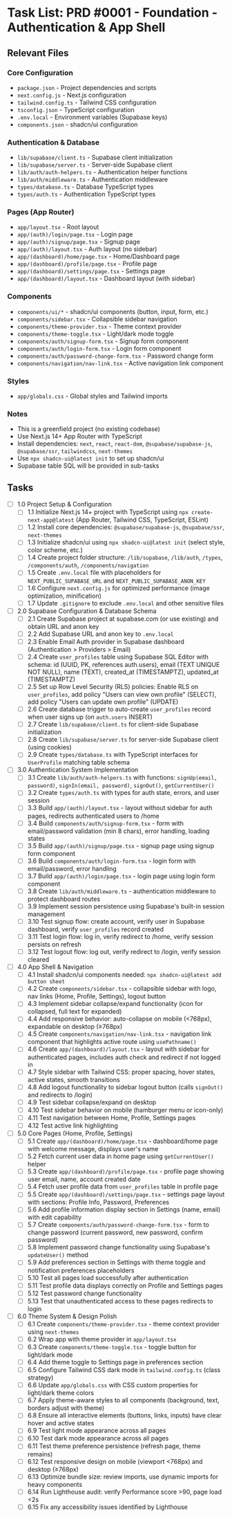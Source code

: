 # Task List: PRD #0001 - Foundation - Authentication & App Shell

## Relevant Files

### Core Configuration
- `package.json` - Project dependencies and scripts
- `next.config.js` - Next.js configuration
- `tailwind.config.ts` - Tailwind CSS configuration
- `tsconfig.json` - TypeScript configuration
- `.env.local` - Environment variables (Supabase keys)
- `components.json` - shadcn/ui configuration

### Authentication & Database
- `lib/supabase/client.ts` - Supabase client initialization
- `lib/supabase/server.ts` - Server-side Supabase client
- `lib/auth/auth-helpers.ts` - Authentication helper functions
- `lib/auth/middleware.ts` - Authentication middleware
- `types/database.ts` - Database TypeScript types
- `types/auth.ts` - Authentication TypeScript types

### Pages (App Router)
- `app/layout.tsx` - Root layout
- `app/(auth)/login/page.tsx` - Login page
- `app/(auth)/signup/page.tsx` - Signup page
- `app/(auth)/layout.tsx` - Auth layout (no sidebar)
- `app/(dashboard)/home/page.tsx` - Home/Dashboard page
- `app/(dashboard)/profile/page.tsx` - Profile page
- `app/(dashboard)/settings/page.tsx` - Settings page
- `app/(dashboard)/layout.tsx` - Dashboard layout (with sidebar)

### Components
- `components/ui/*` - shadcn/ui components (button, input, form, etc.)
- `components/sidebar.tsx` - Collapsible sidebar navigation
- `components/theme-provider.tsx` - Theme context provider
- `components/theme-toggle.tsx` - Light/dark mode toggle
- `components/auth/signup-form.tsx` - Signup form component
- `components/auth/login-form.tsx` - Login form component
- `components/auth/password-change-form.tsx` - Password change form
- `components/navigation/nav-link.tsx` - Active navigation link component

### Styles
- `app/globals.css` - Global styles and Tailwind imports

### Notes

- This is a greenfield project (no existing codebase)
- Use Next.js 14+ App Router with TypeScript
- Install dependencies: `next`, `react`, `react-dom`, `@supabase/supabase-js`, `@supabase/ssr`, `tailwindcss`, `next-themes`
- Use `npx shadcn-ui@latest init` to set up shadcn/ui
- Supabase table SQL will be provided in sub-tasks

## Tasks

- [ ] 1.0 Project Setup & Configuration
  - [ ] 1.1 Initialize Next.js 14+ project with TypeScript using `npx create-next-app@latest` (App Router, Tailwind CSS, TypeScript, ESLint)
  - [ ] 1.2 Install core dependencies: `@supabase/supabase-js`, `@supabase/ssr`, `next-themes`
  - [ ] 1.3 Initialize shadcn/ui using `npx shadcn-ui@latest init` (select style, color scheme, etc.)
  - [ ] 1.4 Create project folder structure: `/lib/supabase`, `/lib/auth`, `/types`, `/components/auth`, `/components/navigation`
  - [ ] 1.5 Create `.env.local` file with placeholders for `NEXT_PUBLIC_SUPABASE_URL` and `NEXT_PUBLIC_SUPABASE_ANON_KEY`
  - [ ] 1.6 Configure `next.config.js` for optimized performance (image optimization, minification)
  - [ ] 1.7 Update `.gitignore` to exclude `.env.local` and other sensitive files

- [ ] 2.0 Supabase Configuration & Database Schema
  - [ ] 2.1 Create Supabase project at supabase.com (or use existing) and obtain URL and anon key
  - [ ] 2.2 Add Supabase URL and anon key to `.env.local`
  - [ ] 2.3 Enable Email Auth provider in Supabase dashboard (Authentication > Providers > Email)
  - [ ] 2.4 Create `user_profiles` table using Supabase SQL Editor with schema: id (UUID, PK, references auth.users), email (TEXT UNIQUE NOT NULL), name (TEXT), created_at (TIMESTAMPTZ), updated_at (TIMESTAMPTZ)
  - [ ] 2.5 Set up Row Level Security (RLS) policies: Enable RLS on `user_profiles`, add policy "Users can view own profile" (SELECT), add policy "Users can update own profile" (UPDATE)
  - [ ] 2.6 Create database trigger to auto-create `user_profiles` record when user signs up (on `auth.users` INSERT)
  - [ ] 2.7 Create `lib/supabase/client.ts` for client-side Supabase initialization
  - [ ] 2.8 Create `lib/supabase/server.ts` for server-side Supabase client (using cookies)
  - [ ] 2.9 Create `types/database.ts` with TypeScript interfaces for `UserProfile` matching table schema

- [ ] 3.0 Authentication System Implementation
  - [ ] 3.1 Create `lib/auth/auth-helpers.ts` with functions: `signUp(email, password)`, `signIn(email, password)`, `signOut()`, `getCurrentUser()`
  - [ ] 3.2 Create `types/auth.ts` with types for auth state, errors, and user session
  - [ ] 3.3 Build `app/(auth)/layout.tsx` - layout without sidebar for auth pages, redirects authenticated users to /home
  - [ ] 3.4 Build `components/auth/signup-form.tsx` - form with email/password validation (min 8 chars), error handling, loading states
  - [ ] 3.5 Build `app/(auth)/signup/page.tsx` - signup page using signup form component
  - [ ] 3.6 Build `components/auth/login-form.tsx` - login form with email/password, error handling
  - [ ] 3.7 Build `app/(auth)/login/page.tsx` - login page using login form component
  - [ ] 3.8 Create `lib/auth/middleware.ts` - authentication middleware to protect dashboard routes
  - [ ] 3.9 Implement session persistence using Supabase's built-in session management
  - [ ] 3.10 Test signup flow: create account, verify user in Supabase dashboard, verify `user_profiles` record created
  - [ ] 3.11 Test login flow: log in, verify redirect to /home, verify session persists on refresh
  - [ ] 3.12 Test logout flow: log out, verify redirect to /login, verify session cleared

- [ ] 4.0 App Shell & Navigation
  - [ ] 4.1 Install shadcn/ui components needed: `npx shadcn-ui@latest add button sheet`
  - [ ] 4.2 Create `components/sidebar.tsx` - collapsible sidebar with logo, nav links (Home, Profile, Settings), logout button
  - [ ] 4.3 Implement sidebar collapse/expand functionality (icon for collapsed, full text for expanded)
  - [ ] 4.4 Add responsive behavior: auto-collapse on mobile (<768px), expandable on desktop (≥768px)
  - [ ] 4.5 Create `components/navigation/nav-link.tsx` - navigation link component that highlights active route using `usePathname()`
  - [ ] 4.6 Create `app/(dashboard)/layout.tsx` - layout with sidebar for authenticated pages, includes auth check and redirect if not logged in
  - [ ] 4.7 Style sidebar with Tailwind CSS: proper spacing, hover states, active states, smooth transitions
  - [ ] 4.8 Add logout functionality to sidebar logout button (calls `signOut()` and redirects to /login)
  - [ ] 4.9 Test sidebar collapse/expand on desktop
  - [ ] 4.10 Test sidebar behavior on mobile (hamburger menu or icon-only)
  - [ ] 4.11 Test navigation between Home, Profile, Settings pages
  - [ ] 4.12 Test active link highlighting

- [ ] 5.0 Core Pages (Home, Profile, Settings)
  - [ ] 5.1 Create `app/(dashboard)/home/page.tsx` - dashboard/home page with welcome message, displays user's name
  - [ ] 5.2 Fetch current user data in home page using `getCurrentUser()` helper
  - [ ] 5.3 Create `app/(dashboard)/profile/page.tsx` - profile page showing user email, name, account created date
  - [ ] 5.4 Fetch user profile data from `user_profiles` table in profile page
  - [ ] 5.5 Create `app/(dashboard)/settings/page.tsx` - settings page layout with sections: Profile Info, Password, Preferences
  - [ ] 5.6 Add profile information display section in Settings (name, email) with edit capability
  - [ ] 5.7 Create `components/auth/password-change-form.tsx` - form to change password (current password, new password, confirm password)
  - [ ] 5.8 Implement password change functionality using Supabase's `updateUser()` method
  - [ ] 5.9 Add preferences section in Settings with theme toggle and notification preferences placeholders
  - [ ] 5.10 Test all pages load successfully after authentication
  - [ ] 5.11 Test profile data displays correctly on Profile and Settings pages
  - [ ] 5.12 Test password change functionality
  - [ ] 5.13 Test that unauthenticated access to these pages redirects to login

- [ ] 6.0 Theme System & Design Polish
  - [ ] 6.1 Create `components/theme-provider.tsx` - theme context provider using `next-themes`
  - [ ] 6.2 Wrap app with theme provider in `app/layout.tsx`
  - [ ] 6.3 Create `components/theme-toggle.tsx` - toggle button for light/dark mode
  - [ ] 6.4 Add theme toggle to Settings page in preferences section
  - [ ] 6.5 Configure Tailwind CSS dark mode in `tailwind.config.ts` (class strategy)
  - [ ] 6.6 Update `app/globals.css` with CSS custom properties for light/dark theme colors
  - [ ] 6.7 Apply theme-aware styles to all components (background, text, borders adjust with theme)
  - [ ] 6.8 Ensure all interactive elements (buttons, links, inputs) have clear hover and active states
  - [ ] 6.9 Test light mode appearance across all pages
  - [ ] 6.10 Test dark mode appearance across all pages
  - [ ] 6.11 Test theme preference persistence (refresh page, theme remains)
  - [ ] 6.12 Test responsive design on mobile (viewport <768px) and desktop (≥768px)
  - [ ] 6.13 Optimize bundle size: review imports, use dynamic imports for heavy components
  - [ ] 6.14 Run Lighthouse audit: verify Performance score >90, page load <2s
  - [ ] 6.15 Fix any accessibility issues identified by Lighthouse
